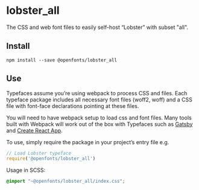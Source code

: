 
# lobster_all

The CSS and web font files to easily self-host “Lobster” with subset "all".

## Install

`npm install --save @openfonts/lobster_all`

## Use

Typefaces assume you’re using webpack to process CSS and files. Each typeface
package includes all necessary font files (woff2, woff) and a CSS file with
font-face declarations pointing at these files.

You will need to have webpack setup to load css and font files. Many tools built
with Webpack will work out of the box with Typefaces such as [Gatsby](https://github.com/gatsbyjs/gatsby)
and [Create React App](https://github.com/facebookincubator/create-react-app).

To use, simply require the package in your project’s entry file e.g.

```javascript
// Load Lobster typeface
require('@openfonts/lobster_all')
```

Usage in SCSS:
```scss
@import "~@openfonts/lobster_all/index.css";
```
